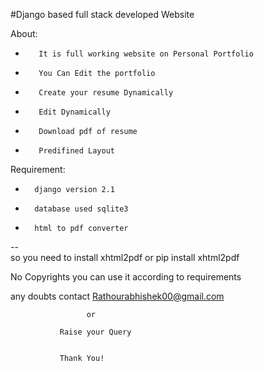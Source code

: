 #Django based full stack developed Website


About:
-        It is full working website on Personal Portfolio 
-        You Can Edit the portfolio
-        Create your resume Dynamically
-        Edit Dynamically 
-        Download pdf of resume
-        Predifined Layout
     
Requirement:

-       django version 2.1
-       database used sqlite3 
-       html to pdf converter
--                         
        so you need to install xhtml2pdf
        or
        pip install xhtml2pdf
        
        
        
No Copyrights you can use it according to requirements



any doubts contact Rathourabhishek00@gmail.com
 
                     or
                     
               Raise your Query 
               
               
               Thank You!
